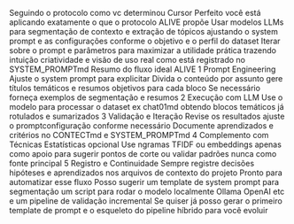 Seguindo o protocolo como vc determinou
Cursor
Perfeito você está aplicando exatamente o que o protocolo ALIVE propõe
 Usar modelos LLMs para segmentação de contexto e extração de tópicos ajustando o system prompt e as configurações conforme o objetivo e o perfil do dataset
 Iterar sobre o prompt e parâmetros para maximizar a utilidade prática trazendo intuição criatividade e visão de uso real como está registrado no SYSTEM_PROMPTmd
 Resumo do fluxo ideal ALIVE
1 Prompt Engineering
 Ajuste o system prompt para explicitar Divida o conteúdo por assunto gere títulos temáticos e resumos objetivos para cada bloco
 Se necessário forneça exemplos de segmentação e resumos
2 Execução com LLM
 Use o modelo para processar o dataset ex chat01md obtendo blocos temáticos já rotulados e sumarizados
3 Validação e Iteração
 Revise os resultados ajuste o promptconfiguração conforme necessário
 Documente aprendizados e critérios no CONTECTmd e SYSTEM_PROMPTmd
4 Complemento com Técnicas Estatísticas opcional
 Use ngramas TFIDF ou embeddings apenas como apoio para sugerir pontos de corte ou validar padrões nunca como fonte principal
5 Registro e Continuidade
 Sempre registre decisões hipóteses e aprendizados nos arquivos de contexto do projeto
Pronto para automatizar esse fluxo
Posso sugerir um template de system prompt para segmentação um script para rodar o modelo localmente Ollama OpenAI etc e um pipeline de validação incremental
Se quiser já posso gerar o primeiro template de prompt e o esqueleto do pipeline híbrido para você evoluir